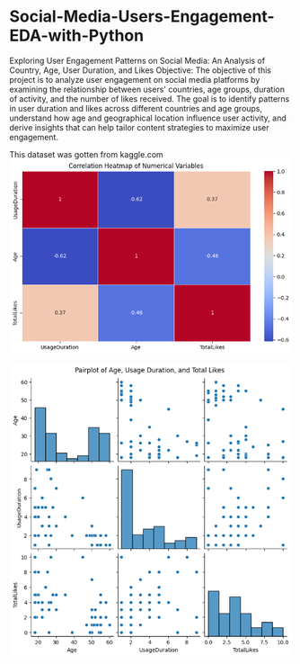 # Social-Media-Users-Engagement-EDA-with-Python
Exploring User Engagement Patterns on Social Media: An Analysis of Country, Age, User Duration, and Likes 
Objective: The objective of this project is to analyze user engagement on social media platforms by examining the relationship between users' countries, age groups, duration of activity, and the number of likes received. The goal is to identify patterns in user duration and likes across different countries and age groups, understand how age and geographical location influence user activity, and derive insights that can help tailor content strategies to maximize user engagement.

This dataset was gotten from kaggle.com
![HEATMAP](HEATMAP.PNG)

![PAIRPLOT](PAIRPLOT.png)
